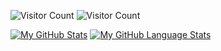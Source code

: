![Visitor Count](https://profile-counter.glitch.me/{rohitd4007}/count.svg)
![Visitor Count](https://visitor-badge.glitch.me/badge?page_id=rohitd4007)

[![My GitHub Stats](https://github-readme-stats.vercel.app/api/?username=rohitd4007&count_private=true&theme=tokyonight&showicons=true)]()
[![My GitHub Language Stats](https://github-readme-stats.vercel.app/api/top-langs/?username=rohitd4007&langs_count=5&theme=tokyonight)]()
